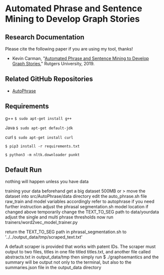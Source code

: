 # Automated Phrase and Sentence Mining to Develop Graph Stories


## Research Documentation

Please cite the following paper if you are using my tool, thanks!

* Kevin Carman, "[Automated Phrase and Sentence Mining to Develop Graph Stories](http://reu.dimacs.rutgers.edu/~kc1125/content/Kevin_Carman_Research_Paper.pdf)," Rutgers University, 2019.

## Related GitHub Repositories

*  [AutoPhrase](https://github.com/shangjingbo1226/AutoPhrase)



## Requirements
g++ `$ sudo apt-get install g++`

Java `$ sudo apt-get default-jdk`

curl `$ sudo apt-get install curl`

`$ pip3 install -r requirements.txt`

`$ python3 -m nltk.downloader punkt`

## Default Run
nothing will happen unless you have data

training your data beforehand
get a big dataset 500MB or >
move the dataset into src/AutoPhrase/data directory
edit the auto_phrase.sh file raw_train and model variables accordingly
refer to autophrase if you need further instruction
adjust the phrasal segmentation.sh model location if changed above
temporarily change the TEXT_TO_SEG path to data/yourdata
adjust the single and multi phrase thresholds
now run trainers/word2vec_model_trainer.py

return the TEXT_TO_SEG path in phrasal_segmentation.sh to '../../output_data/tmp/scraped_text.txt'


A default scraper is provided that works with patent IDs.
The scraper must output to two files, titles in one file titled titles.txt, and another file called abstracts.txt in output_data/tmp
then simply run $ ./graphsemantics and the summary will be output not only to the terminal, but also to the summaries.json file in the output_data directory
